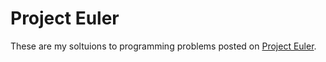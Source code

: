 Project Euler
====

These are my soltuions to programming problems posted on [Project Euler](www.projecteuler.net).
